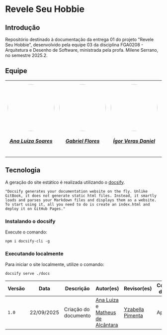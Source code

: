 # Revele Seu Hobbie

## Introdução

Repositório destinado à documentação da entrega 01 do projeto "Revele Seu Hobbie", desenvolvido pela equipe 03 da disciplina FGA0208 - Arquitetura e Desenho de Software, ministrada pela profa. Milene Serrano, no semestre 2025.2.

## Equipe

<table style="margin-left: auto; margin-right: auto;">
    <tr>
        <td align="center">
            <a href="https://github.com/Ana-Luiza-SC">
                <img style="border-radius: 50%;" src="https://github.com/Ana-Luiza-SC.png" width="150px;"/>
                <h5 class="text-center">Ana Luiza Soares</h5>
            </a>
        </td>
        <td align="center">
            <a href="https://github.com/Gabrielfcoelho">
                <img style="border-radius: 50%;" src="https://github.com/Gabrielfcoelho.png" width="150px;"/>
                <h5 class="text-center">Gabriel Flores</h5>
            </a>
        </td>
        <td align="center">
            <a href="https://github.com/igorvdaniel">
                <img style="border-radius: 50%;" src="https://github.com/igorvdaniel.png" width="150px;"/>
                <h5 class="text-center">Ígor Veras Daniel</h5>
            </a>
        </td>
        <td align="center">
            <a href="https://github.com/oyLeonardo">
                <img style="border-radius: 50%;" src="https://github.com/oyLeonardo.png" width="150px;"/>
                <h5 class="text-center">Leonardo Barcellos</h5>
            </a>
        </td>
        <td align="center">
            <a href="https://github.com/natanalmeida03">
                <img style="border-radius: 50%;" src="https://github.com/natanalmeida03.png" width="150px;"/>
                <h5 class="text-center">Natan Almeida</h5>
            </a>
        </td>
        <td align="center">
            <a href="https://github.com/Ruan-Carvalho">
                <img style="border-radius: 50%;" src="https://github.com/Ruan-Carvalho.png" width="150px;"/>
                <h5 class="text-center">Ruan Sobreira Carvalho</h5>
            </a>
        </td>
        <td align="center">
            <a href="https://github.com/redjsun">
                <img style="border-radius: 50%;" src="https://github.com/redjsun.png" width="150px;"/>
                <h5 class="text-center">Yzabella Pimenta</h5>
            </a>
        </td>
        <td align="center">
            <a href="https://github.com/matheusdealcantara">
                <img style="border-radius: 50%;" src="https://github.com/matheusdealcantara.png" width="150px;"/>
                <h5 class="text-center">Matheus de Alcântara</h5>
            </a>
        </td>
        <td align="center">
            <a href="https://github.com/Nanashii76">
                <img style="border-radius: 50%;" src="https://github.com/Nanashii76.png" width="150px;"/>
                <h5 class="text-center">Paulo Henrique L. Dantas</h5>
            </a>
        </td>
        <td align="center">
            <a href="https://github.com/arthur-augusto">
                <img style="border-radius: 50%;" src="https://github.com/arthur-augusto.png" width="150px;"/>
                <h5 class="text-center">Arthur Augusto Rezende da Paixão</h5>
            </a>
        </td>
    </tr>
</table>

## Tecnologia

A geração do site estático é realizada utilizando o [docsify](https://docsify.js.org/).

```shell
"Docsify generates your documentation website on the fly. Unlike GitBook, it does not generate static html files. Instead, it smartly loads and parses your Markdown files and displays them as a website. To start using it, all you need to do is create an index.html and deploy it on GitHub Pages."
```

### Instalando o docsify

Execute o comando:

```shell
npm i docsify-cli -g
```

### Executando localmente

Para iniciar o site localmente, utilize o comando:

```shell
docsify serve ./docs
```

| Versão | Data       | Descrição                                        | Autor(es)           | Revisor(es)         | Comentário do revisor | Data da revisão |
|--------|------------|--------------------------------------------------|---------------------|---------------------|----------------------|-----------|
| `1.0` |  22/09/2025 | Criação do documento |  [Ana Luiza](https://github.com/Ana-Luiza-SC) e [Matheus de Alcântara](https://github.com/matheusdealcantara)  | [Yzabella Pimenta](https://github.com/redjsun) |  Aprovado | 22/09/2025 |